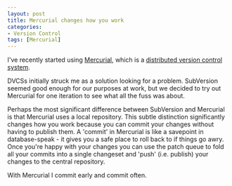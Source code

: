 ```yaml
---
layout: post
title: Mercurial changes how you work
categories:
- Version Control
tags: [Mercurial]
---
```


I've recently started using [Mercurial](http://mercurial.selenic.com/), which
is a [distributed version control
system](http://en.wikipedia.org/wiki/Distributed_revision_control).

DVCSs initially struck me as a solution looking for a problem. SubVersion
seemed good enough for our purposes at work, but we decided to try out
Mercurial for one iteration to see what all the fuss was about.

Perhaps the most significant difference between SubVersion and Mercurial is
that Mercurial uses a local repository. This subtle distinction significantly
changes how you work because you can commit your changes without having to
publish them. A 'commit' in Mercurial is like a savepoint in database-speak -
it gives you a safe place to roll back to if things go awry. Once you're happy
with your changes you can use the patch queue to fold all your commits into a
single changeset and 'push' (i.e. publish) your changes to the central
repository.

With Mercurial I commit early and commit often.

